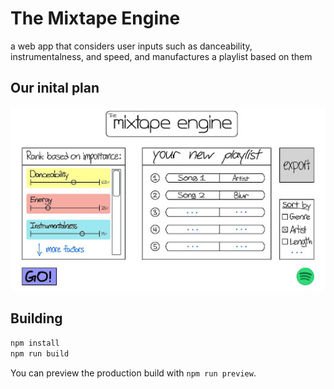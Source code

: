 # The Mixtape Engine

a web app that considers user inputs such as danceability, instrumentalness, and speed, and manufactures a playlist based on them

## Our inital plan
![Drawn plan of website](src/lib/images/plan.jpg?raw=true "Initial drawn plan")

## Building

```bash
npm install
npm run build
```

You can preview the production build with `npm run preview`.

